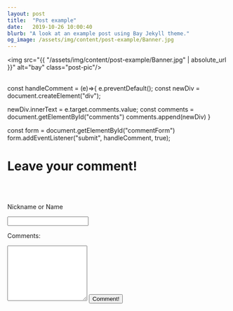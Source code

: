 ```yaml
---
layout: post
title:  "Post example"
date:   2019-10-26 10:00:40
blurb: "A look at an example post using Bay Jekyll theme."
og_image: /assets/img/content/post-example/Banner.jpg
---
```


<img src="{{ "/assets/img/content/post-example/Banner.jpg" | absolute_url }}" alt="bay" class="post-pic"/>
<br />
<br />

const handleComment = (e)=>{
  e.preventDefault();
  const newDiv = document.createElement("div");
  
  newDiv.innerText = e.target.comments.value;
  const comments = document.getElementById("comments")
  comments.append(newDiv)
}

const form = document.getElementById("commentForm")
form.addEventListener("submit", handleComment, true);
<div id="comments"></div>
<div class="commentform">
             <h1>Leave your comment!</h1>
             <br>
             <br>
             <form id="commentForm" class="commentform" >
                 <p>Nickname or Name</p> <input id="name" required="required" type="text">
                 <br>
                 <p>Comments: </p><textarea id="comment" name="comments" rows="8" cols="20"></textarea>
                 <button type="submit" name="commentsubmit">Comment!</button>
            </form>
</div>
